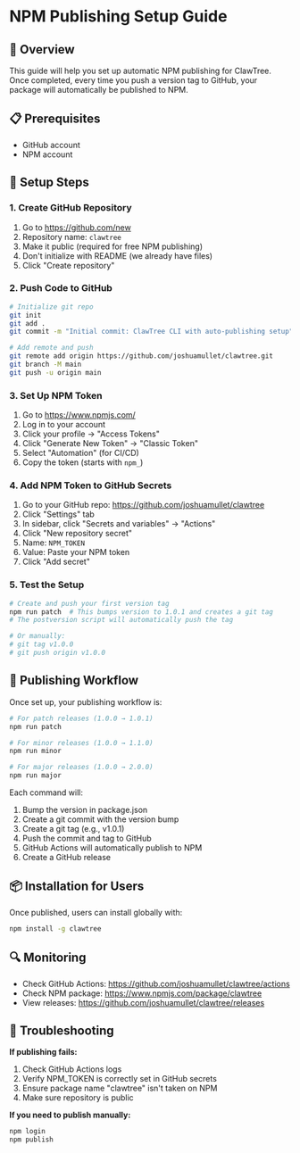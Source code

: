 # NPM Publishing Setup Guide

## 🎯 Overview
This guide will help you set up automatic NPM publishing for ClawTree. Once completed, every time you push a version tag to GitHub, your package will automatically be published to NPM.

## 📋 Prerequisites
- GitHub account
- NPM account

## 🔧 Setup Steps

### 1. Create GitHub Repository
1. Go to https://github.com/new
2. Repository name: `clawtree`
3. Make it public (required for free NPM publishing)
4. Don't initialize with README (we already have files)
5. Click "Create repository"

### 2. Push Code to GitHub
```bash
# Initialize git repo
git init
git add .
git commit -m "Initial commit: ClawTree CLI with auto-publishing setup"

# Add remote and push
git remote add origin https://github.com/joshuamullet/clawtree.git
git branch -M main
git push -u origin main
```

### 3. Set Up NPM Token
1. Go to https://www.npmjs.com/
2. Log in to your account
3. Click your profile → "Access Tokens"
4. Click "Generate New Token" → "Classic Token"
5. Select "Automation" (for CI/CD)
6. Copy the token (starts with `npm_`)

### 4. Add NPM Token to GitHub Secrets
1. Go to your GitHub repo: https://github.com/joshuamullet/clawtree
2. Click "Settings" tab
3. In sidebar, click "Secrets and variables" → "Actions"
4. Click "New repository secret"
5. Name: `NPM_TOKEN`
6. Value: Paste your NPM token
7. Click "Add secret"

### 5. Test the Setup
```bash
# Create and push your first version tag
npm run patch  # This bumps version to 1.0.1 and creates a git tag
# The postversion script will automatically push the tag

# Or manually:
# git tag v1.0.0
# git push origin v1.0.0
```

## 🚀 Publishing Workflow

Once set up, your publishing workflow is:

```bash
# For patch releases (1.0.0 → 1.0.1)
npm run patch

# For minor releases (1.0.0 → 1.1.0) 
npm run minor

# For major releases (1.0.0 → 2.0.0)
npm run major
```

Each command will:
1. Bump the version in package.json
2. Create a git commit with the version bump
3. Create a git tag (e.g., v1.0.1)
4. Push the commit and tag to GitHub
5. GitHub Actions will automatically publish to NPM
6. Create a GitHub release

## 📦 Installation for Users

Once published, users can install globally with:
```bash
npm install -g clawtree
```

## 🔍 Monitoring

- Check GitHub Actions: https://github.com/joshuamullet/clawtree/actions
- Check NPM package: https://www.npmjs.com/package/clawtree
- View releases: https://github.com/joshuamullet/clawtree/releases

## 🐛 Troubleshooting

**If publishing fails:**
1. Check GitHub Actions logs
2. Verify NPM_TOKEN is correctly set in GitHub secrets
3. Ensure package name "clawtree" isn't taken on NPM
4. Make sure repository is public

**If you need to publish manually:**
```bash
npm login
npm publish
```